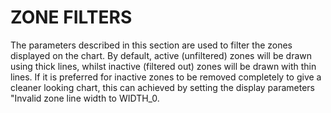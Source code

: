 # ZONE FILTERS

The parameters described in this section are used to filter the zones displayed on the chart. By default, active \(unfiltered\) zones will be drawn using thick lines, whilst inactive \(filtered out\) zones will be drawn with thin lines. If it is preferred for inactive zones to be removed completely to give a cleaner looking chart, this can achieved by setting the display parameters "Invalid zone line width to WIDTH\_0.

